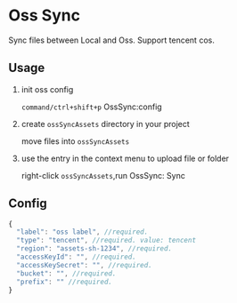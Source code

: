 # Oss Sync

Sync files between Local and Oss. Support tencent cos.

## Usage

1. init oss config

   `command/ctrl+shift+p` OssSync:config

2. create `ossSyncAssets` directory in your project

   move files into `ossSyncAssets`

3. use the entry in the context menu to upload file or folder

   right-click `ossSyncAssets`,run OssSync: Sync

## Config

```js
{
  "label": "oss label", //required.
  "type": "tencent", //required. value: tencent
  "region": "assets-sh-1234", //required.
  "accessKeyId": "", //required.
  "accessKeySecret": "", //required.
  "bucket": "", //required.
  "prefix": "" //required.
}
```
